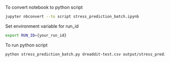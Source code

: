 To convert notebook to python script
```bash
jupyter nbconvert --to script stress_prediction_batch.ipynb
```
Set environment variable for run_id
```bash
export RUN_ID={your_run_id}
```
To run python script
```bash
python stress_prediction_batch.py dreaddit-test.csv output/stress_predictions.parquet
```